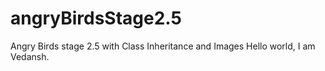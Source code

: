 # angryBirdsStage2.5
Angry Birds stage 2.5 with Class Inheritance and Images
Hello world, I am Vedansh.